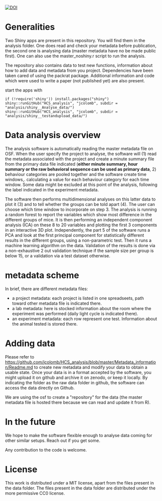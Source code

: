 

[![DOI](https://zenodo.org/badge/DOI/10.5281/zenodo.1162739.svg)](https://doi.org/10.5281/zenodo.1162739)


# Generalities

Two Shiny apps are present in this repository. You will find them in the analysis folder. One does read and check your metadata before publication, the second one is analysing data (master metadata have no be made public first). One can also use the master_noshiny.r script to run the analysis.

The repository also contains data to test new functions, information about how to add data and metadata from you project. Dependencies have been taken cared of using the packrat package. Additional information and code which were used to write a paper (not published yet) are also present.

start the apps with

    if (!require('shiny')) install.packages("shiny")
    shiny::runGitHub("HCS_analysis", "jcolomb", subdir = "analysis/shiny__Analyse_data/") 
    shiny::runGitHub("HCS_analysis", "jcolomb", subdir = "analysis/shiny__testandupload_data/")
    
# Data analysis overview

The analysis software is automatically reading the master metadata file on OSF. When the user specify the project to analyse, the software will (1) read the metadata associated with the project and create a minute summary file from the primary data file indicated (**either minute summary, hour summary or the raw behavioral sequence can be used as primary data**, 2) behaviour categories are pooled together and the software create time windows,. calculating a value for each behaviour category for each time window. Some data might be excluded at this point of the analysis, following the label indicated in the experiment metadata. 

The software then performs multidimensional analyses on this latter data to plot it (3) and to tell whether the groups can be told apart (4). The user can choose which time window to incorporate on step 3. The analysis is running a random forest to report the variables which show most difference in the different groups of mice. It is then performing an independent component analysis (ICA) on these 8 to 20 variables and plotting the first 3 components in an interactive 3D plot. Independently, the part 5 of the software runs a PCA and look at the first principal component for statistically different results in the different groups, using a non-parametric test. Then it runs a machine learning algorithm on the data. Validation of the results is done via a non-exhaustive 2 out validation technique if the sample size per group is below 15, or a validation via a test dataset otherwise.

# metadata scheme

 In brief, there are different metadata files:

- a project metadata: each project is listed in one spreadseets, path toward other metadata file is indicated there.
- a lab metadata: here is stocked information about the room where the experiment was performed (daily light cycle is indicated there).
- an experiment metadata: each row represent one test. Information about the animal tested is stored there.

# Adding data

Please refer to https://github.com/jcolomb/HCS_analysis/blob/master/Metadata_information/Readme.md to create new metadata and modify your data to obtain a usable state. Once your data is in a format accepted by the software, you might upload it on github and archive it on zenodo, or keep it locally. By indicating the folder as the raw data folder in github, the software can access the data directly on Github.

We are using the osf to create a "repository" for the data (the master metadata file is hosted there because we can read and update it from R).

# In the future

We hope to make the software flexible enough to analyse data coming for other similar setups. Reach out if you get some.

Any contribution to the code is welcome.

# License
This work is distributed under a MIT license, apart from the files present in the data folder.
The files present in the data folder are distributed under the more permissive CC0 license.


